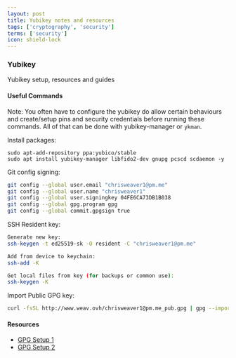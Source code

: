 ```yaml
---
layout: post
title: Yubikey notes and resources
tags: ['cryptography', 'security']
terms: ['security']
icon: shield-lock
---
```


### Yubikey

Yubikey setup, resources and guides

#### Useful Commands

Note: You often have to configure the yubikey do allow certain behaviours and create/setup pins and security credentials before running these commands. All of that can be done with yubikey-manager or `ykman`.

Install packages:
```
sudo apt-add-repository ppa:yubico/stable
sudo apt install yubikey-manager libfido2-dev gnupg pcscd scdaemon -y
```

Git config signing:
```bash
git config --global user.email "chrisweaver1@pm.me"
git config --global user.name "chrisweaver1"
git config --global user.signingkey 04FE6CA73DB1B038
git config --global gpg.program gpg
git config --global commit.gpgsign true
```

SSH Resident key:
```bash
Generate new key:
ssh-keygen -t ed25519-sk -O resident -C "chrisweaver1@pm.me"

Add from device to keychain:
ssh-add -K

Get local files from key (for backups or common use):
ssh-keygen -K
```

Import Public GPG key:
```bash
curl -fsSL http://www.weav.ovh/chrisweaver1@pm.me_pub.gpg | gpg --import
```

#### Resources

- [GPG Setup 1](https://www.barrage.net/blog/technology/yubikey-and-gpg)
- [GPG Setup 2](https://developers.yubico.com/PGP/PGP_Walk-Through.html)
